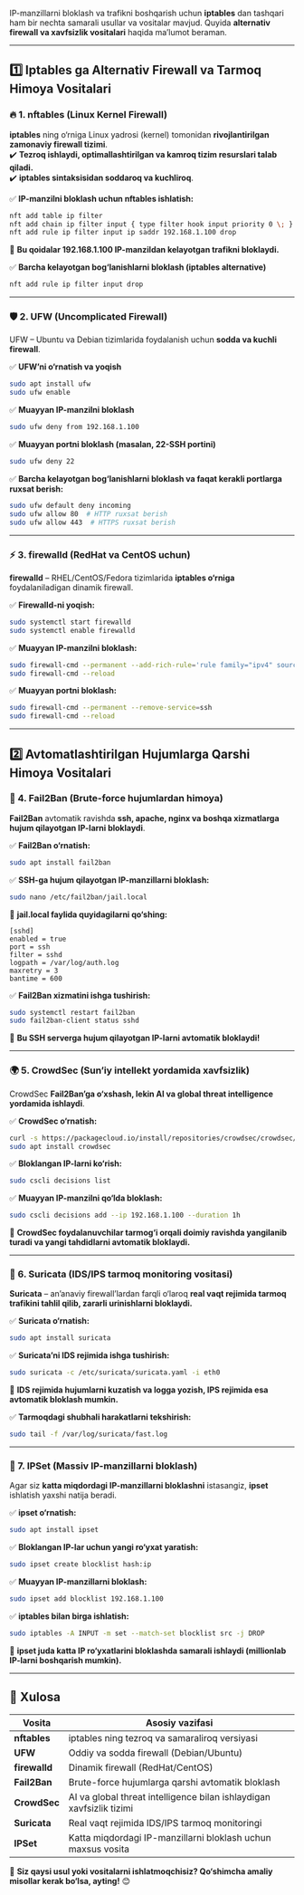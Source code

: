 IP-manzillarni bloklash va trafikni boshqarish uchun **iptables** dan tashqari ham bir nechta samarali usullar va vositalar mavjud. Quyida **alternativ firewall va xavfsizlik vositalari** haqida ma’lumot beraman.  

---

## **1️⃣ Iptables ga Alternativ Firewall va Tarmoq Himoya Vositalari**  

### **🔥 1. nftables (Linux Kernel Firewall)**
**iptables** ning o‘rniga Linux yadrosi (kernel) tomonidan **rivojlantirilgan zamonaviy firewall tizimi**.  
✔️ **Tezroq ishlaydi, optimallashtirilgan va kamroq tizim resurslari talab qiladi.**  
✔️ **iptables sintaksisidan soddaroq va kuchliroq**.  

✅ **IP-manzilni bloklash uchun nftables ishlatish:**  
```bash
nft add table ip filter
nft add chain ip filter input { type filter hook input priority 0 \; }
nft add rule ip filter input ip saddr 192.168.1.100 drop
```
📌 **Bu qoidalar 192.168.1.100 IP-manzildan kelayotgan trafikni bloklaydi.**  

✅ **Barcha kelayotgan bog‘lanishlarni bloklash (iptables alternative)**  
```bash
nft add rule ip filter input drop
```

---

### **🛡️ 2. UFW (Uncomplicated Firewall)**
UFW – Ubuntu va Debian tizimlarida foydalanish uchun **sodda va kuchli firewall**.  

✅ **UFW’ni o‘rnatish va yoqish**  
```bash
sudo apt install ufw
sudo ufw enable
```

✅ **Muayyan IP-manzilni bloklash**  
```bash
sudo ufw deny from 192.168.1.100
```

✅ **Muayyan portni bloklash (masalan, 22-SSH portini)**  
```bash
sudo ufw deny 22
```

✅ **Barcha kelayotgan bog‘lanishlarni bloklash va faqat kerakli portlarga ruxsat berish:**  
```bash
sudo ufw default deny incoming
sudo ufw allow 80  # HTTP ruxsat berish
sudo ufw allow 443  # HTTPS ruxsat berish
```

---

### **⚡ 3. firewalld (RedHat va CentOS uchun)**
**firewalld** – RHEL/CentOS/Fedora tizimlarida **iptables o‘rniga** foydalaniladigan dinamik firewall.  

✅ **Firewalld-ni yoqish:**  
```bash
sudo systemctl start firewalld
sudo systemctl enable firewalld
```

✅ **Muayyan IP-manzilni bloklash:**  
```bash
sudo firewall-cmd --permanent --add-rich-rule='rule family="ipv4" source address="192.168.1.100" drop'
sudo firewall-cmd --reload
```

✅ **Muayyan portni bloklash:**  
```bash
sudo firewall-cmd --permanent --remove-service=ssh
sudo firewall-cmd --reload
```

---

## **2️⃣ Avtomatlashtirilgan Hujumlarga Qarshi Himoya Vositalari**  

### **🚨 4. Fail2Ban (Brute-force hujumlardan himoya)**
**Fail2Ban** avtomatik ravishda **ssh, apache, nginx va boshqa xizmatlarga hujum qilayotgan IP-larni bloklaydi**.  

✅ **Fail2Ban o‘rnatish:**  
```bash
sudo apt install fail2ban
```

✅ **SSH-ga hujum qilayotgan IP-manzillarni bloklash:**  
```bash
sudo nano /etc/fail2ban/jail.local
```
📌 **jail.local faylida quyidagilarni qo‘shing:**  
```
[sshd]
enabled = true
port = ssh
filter = sshd
logpath = /var/log/auth.log
maxretry = 3
bantime = 600
```
✅ **Fail2Ban xizmatini ishga tushirish:**  
```bash
sudo systemctl restart fail2ban
sudo fail2ban-client status sshd
```
📌 **Bu SSH serverga hujum qilayotgan IP-larni avtomatik bloklaydi!**  

---

### **🌍 5. CrowdSec (Sun’iy intellekt yordamida xavfsizlik)**
CrowdSec **Fail2Ban’ga o‘xshash, lekin AI va global threat intelligence yordamida ishlaydi**.  

✅ **CrowdSec o‘rnatish:**  
```bash
curl -s https://packagecloud.io/install/repositories/crowdsec/crowdsec/script.deb.sh | sudo bash
sudo apt install crowdsec
```

✅ **Bloklangan IP-larni ko‘rish:**  
```bash
sudo cscli decisions list
```

✅ **Muayyan IP-manzilni qo‘lda bloklash:**  
```bash
sudo cscli decisions add --ip 192.168.1.100 --duration 1h
```

📌 **CrowdSec foydalanuvchilar tarmog‘i orqali doimiy ravishda yangilanib turadi va yangi tahdidlarni avtomatik bloklaydi.**  

---

### **🚀 6. Suricata (IDS/IPS tarmoq monitoring vositasi)**
**Suricata** – an’anaviy firewall’lardan farqli o‘laroq **real vaqt rejimida tarmoq trafikini tahlil qilib, zararli urinishlarni bloklaydi.**  

✅ **Suricata o‘rnatish:**  
```bash
sudo apt install suricata
```

✅ **Suricata’ni IDS rejimida ishga tushirish:**  
```bash
sudo suricata -c /etc/suricata/suricata.yaml -i eth0
```
📌 **IDS rejimida hujumlarni kuzatish va logga yozish, IPS rejimida esa avtomatik bloklash mumkin.**  

✅ **Tarmoqdagi shubhali harakatlarni tekshirish:**  
```bash
sudo tail -f /var/log/suricata/fast.log
```

---

### **🛑 7. IPSet (Massiv IP-manzillarni bloklash)**
Agar siz **katta miqdordagi IP-manzillarni bloklashni** istasangiz, **ipset** ishlatish yaxshi natija beradi.  

✅ **ipset o‘rnatish:**  
```bash
sudo apt install ipset
```

✅ **Bloklangan IP-lar uchun yangi ro‘yxat yaratish:**  
```bash
sudo ipset create blocklist hash:ip
```

✅ **Muayyan IP-manzillarni bloklash:**  
```bash
sudo ipset add blocklist 192.168.1.100
```

✅ **iptables bilan birga ishlatish:**  
```bash
sudo iptables -A INPUT -m set --match-set blocklist src -j DROP
```

📌 **ipset juda katta IP ro‘yxatlarini bloklashda samarali ishlaydi (millionlab IP-larni boshqarish mumkin).**  

---

## **📌 Xulosa**
| **Vosita**        | **Asosiy vazifasi** |
|------------------|-----------------|
| **nftables**      | iptables ning tezroq va samaraliroq versiyasi |
| **UFW**          | Oddiy va sodda firewall (Debian/Ubuntu) |
| **firewalld**    | Dinamik firewall (RedHat/CentOS) |
| **Fail2Ban**     | Brute-force hujumlarga qarshi avtomatik bloklash |
| **CrowdSec**     | AI va global threat intelligence bilan ishlaydigan xavfsizlik tizimi |
| **Suricata**     | Real vaqt rejimida IDS/IPS tarmoq monitoringi |
| **IPSet**        | Katta miqdordagi IP-manzillarni bloklash uchun maxsus vosita |

🚀 **Siz qaysi usul yoki vositalarni ishlatmoqchisiz? Qo‘shimcha amaliy misollar kerak bo‘lsa, ayting!** 😊
